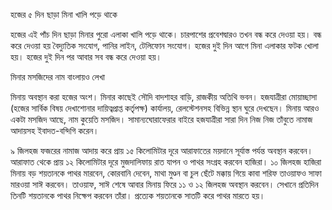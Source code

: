 হজের ৫ দিন ছাড়া মিনা খালি পড়ে থাকে

হজের এই পাঁচ দিন ছাড়া মিনার পুরো এলাকা খালি পড়ে থাকে। চারপাশের প্রবেশদ্বারও তখন বন্ধ করে দেওয়া হয়। বন্ধ করে দেওয়া হয় বৈদ্যুতিক সংযোগ, পানির লাইন, টেলিফোন সংযোগ। হজের দুই দিন আগে মিনা এলাকার ফটক খোলা হয়। হজের দুই দিন পর আবার সব বন্ধ করে দেওয়া হয়।

মিনার মসজিদের নাম বাংলায়ও লেখা

মিনায় অবস্থান করা হজের অংশ। মিনার কাছেই সৌদি বাদশাহর বাড়ি, রাজকীয় অতিথি ভবন। হজযাত্রীরা মোয়াচ্ছাসা (হজের সার্বিক বিষয় দেখাশোনার দায়িত্বপ্রাপ্ত কর্তৃপক্ষ) কার্যালয়, রেলস্টেশনসহ বিভিন্ন স্থান ঘুরে দেখছেন। মিনায় আরও একটা মসজিদ আছে, নাম কুয়েতি মসজিদ। সামান্যঘোরাফেরার বাইরে হজযাত্রীরা সারা দিন নিজ নিজ তাঁবুতে নামাজ আদায়সহ ইবাদত-বন্দিগি করেন।

৯ জিলহজ ফজরের নামাজ আদায় করে প্রায় ১৫ কিলোমিটার দূরে আরাফাতের ময়দানে সূর্যাস্ত পর্যন্ত অবস্থান করবেন। আরাফাত থেকে প্রায় ১২ কিলোমিটার দূরে মুজদালিফায় রাত যাপন ও পাথর সংগ্রহ করবেন হাজিরা। ১০ জিলহজ হাজিরা মিনায় বড় শয়তানকে পাথর মারবেন, কোরবানি দেবেন, মাথা মুণ্ডন বা চুল ছেঁটে মক্কায় গিয়ে কাবা শরিফ তাওয়াফও সাফা মারওয়া সাঈ করবেন। তাওয়াফ, সাঈ শেষে আবার মিনায় ফিরে ১১ ও ১২ জিলহজ অবস্থান করবেন। সেখানে প্রতিদিন তিনটি শয়তানকে পাথর নিক্ষেপ করবেন তাঁরা। প্রত্যেক শয়তানকে সাতটি করে পাথর মারতে হয়।
